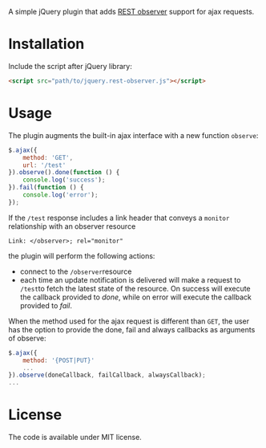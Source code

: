 A simple jQuery plugin that adds [REST observer](https://www.dropbox.com/s/adinujoywzdm9nc/chapter.pdf) support for ajax requests.

# Installation

Include the script after jQuery library:

```html
<script src="path/to/jquery.rest-observer.js"></script>
```

# Usage

The plugin augments the built-in ajax interface with a new function ```observe```:

```javascript
$.ajax({
	method: 'GET',
	url: '/test'
}).observe().done(function () {
	console.log('success');
}).fail(function () {
	console.log('error');
});
```

If the ```/test``` response includes a link header that conveys a ```monitor``` relationship with an observer resource

```
Link: </observer>; rel="monitor"
```

the plugin will perform the following actions:

* connect to the ```/observer```resource
* each time an update notification is delivered will make a request to ```/test```to fetch the latest state of the resource. On success will execute the callback provided to _done_, while on error will execute the callback provided to _fail_.

When the method used for the ajax request is different than ```GET```, the user has the option to provide the done, fail and always callbacks as arguments of observe:

```javascript
$.ajax({
	method: '{POST|PUT}'
	...
}).observe(doneCallback, failCallback, alwaysCallback);
...
```

# License

The code is available under MIT license.
